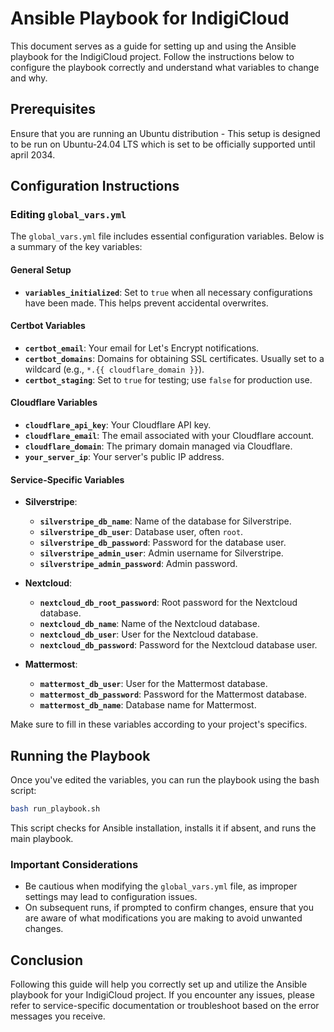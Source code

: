 # Ansible Playbook for IndigiCloud

This document serves as a guide for setting up and using the Ansible playbook for the IndigiCloud project. Follow the instructions below to configure the playbook correctly and understand what variables to change and why.

## Prerequisites
Ensure that you are running an Ubuntu distribution - This setup is designed to be run on Ubuntu-24.04 LTS which is set to be officially supported until april 2034.
## Configuration Instructions

### Editing `global_vars.yml`
The `global_vars.yml` file includes essential configuration variables. Below is a summary of the key variables:

#### General Setup
- **`variables_initialized`**: Set to `true` when all necessary configurations have been made. This helps prevent accidental overwrites.

#### Certbot Variables
- **`certbot_email`**: Your email for Let's Encrypt notifications.
- **`certbot_domains`**: Domains for obtaining SSL certificates. Usually set to a wildcard (e.g., `*.{{ cloudflare_domain }}`).
- **`certbot_staging`**: Set to `true` for testing; use `false` for production use.

#### Cloudflare Variables
- **`cloudflare_api_key`**: Your Cloudflare API key.
- **`cloudflare_email`**: The email associated with your Cloudflare account.
- **`cloudflare_domain`**: The primary domain managed via Cloudflare.
- **`your_server_ip`**: Your server's public IP address.

#### Service-Specific Variables
- **Silverstripe**:  
  - **`silverstripe_db_name`**: Name of the database for Silverstripe.
  - **`silverstripe_db_user`**: Database user, often `root`.
  - **`silverstripe_db_password`**: Password for the database user.
  - **`silverstripe_admin_user`**: Admin username for Silverstripe.
  - **`silverstripe_admin_password`**: Admin password.

- **Nextcloud**:  
  - **`nextcloud_db_root_password`**: Root password for the Nextcloud database.
  - **`nextcloud_db_name`**: Name of the Nextcloud database.
  - **`nextcloud_db_user`**: User for the Nextcloud database.
  - **`nextcloud_db_password`**: Password for the Nextcloud database user.

- **Mattermost**:  
  - **`mattermost_db_user`**: User for the Mattermost database.
  - **`mattermost_db_password`**: Password for the Mattermost database.
  - **`mattermost_db_name`**: Database name for Mattermost.

Make sure to fill in these variables according to your project's specifics.

## Running the Playbook
Once you've edited the variables, you can run the playbook using the bash script:  
```bash  
bash run_playbook.sh  
```  
This script checks for Ansible installation, installs it if absent, and runs the main playbook.

### Important Considerations
- Be cautious when modifying the `global_vars.yml` file, as improper settings may lead to configuration issues.
- On subsequent runs, if prompted to confirm changes, ensure that you are aware of what modifications you are making to avoid unwanted changes.

## Conclusion
Following this guide will help you correctly set up and utilize the Ansible playbook for your IndigiCloud project. If you encounter any issues, please refer to service-specific documentation or troubleshoot based on the error messages you receive.